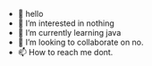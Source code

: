 - 👋 hello
- 👀 I’m interested in nothing
- 🌱 I’m currently learning java
- 💞️ I’m looking to collaborate on no.
- 📫 How to reach me dont.

<!---
qazwsx-11/qazwsx-11 is a ✨ special ✨ repository because its `README.md` (this file) appears on your GitHub profile.
You can click the Preview link to take a look at your changes.
--->
